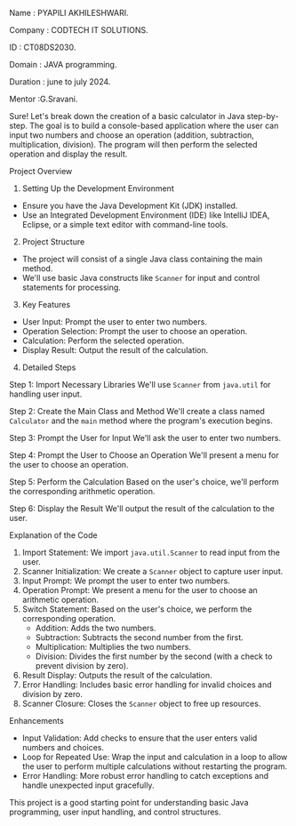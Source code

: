 Name : PYAPILI AKHILESHWARI.

Company : CODTECH IT SOLUTIONS.

ID : CT08DS2030.

Domain : JAVA programming.

Duration : june to july 2024.

Mentor :G.Sravani.

Sure! Let's break down the creation of a basic calculator in Java step-by-step. The goal is to build a console-based application where the user can input two numbers and choose an operation (addition, subtraction, multiplication, division). The program will then perform the selected operation and display the result.

 Project Overview

 1. Setting Up the Development Environment
   - Ensure you have the Java Development Kit (JDK) installed.
   - Use an Integrated Development Environment (IDE) like IntelliJ IDEA, Eclipse, or a simple text editor with command-line tools.

 2. Project Structure
   - The project will consist of a single Java class containing the main method.
   - We'll use basic Java constructs like `Scanner` for input and control statements for processing.

 3. Key Features
   - User Input: Prompt the user to enter two numbers.
   - Operation Selection: Prompt the user to choose an operation.
   - Calculation: Perform the selected operation.
   - Display Result: Output the result of the calculation.

 4. Detailed Steps

Step 1: Import Necessary Libraries
We'll use `Scanner` from `java.util` for handling user input.

Step 2: Create the Main Class and Method
We'll create a class named `Calculator` and the `main` method where the program's execution begins.

Step 3: Prompt the User for Input
We'll ask the user to enter two numbers.

Step 4: Prompt the User to Choose an Operation
We'll present a menu for the user to choose an operation.

Step 5: Perform the Calculation
Based on the user's choice, we'll perform the corresponding arithmetic operation.

Step 6: Display the Result
We'll output the result of the calculation to the user.

 Explanation of the Code

1. Import Statement: We import `java.util.Scanner` to read input from the user.
2. Scanner Initialization: We create a `Scanner` object to capture user input.
3. Input Prompt: We prompt the user to enter two numbers.
4. Operation Prompt: We present a menu for the user to choose an arithmetic operation.
5. Switch Statement: Based on the user's choice, we perform the corresponding operation.
   - Addition: Adds the two numbers.
   - Subtraction: Subtracts the second number from the first.
   - Multiplication: Multiplies the two numbers.
   - Division: Divides the first number by the second (with a check to prevent division by zero).
6. Result Display: Outputs the result of the calculation.
7. Error Handling: Includes basic error handling for invalid choices and division by zero.
8. Scanner Closure: Closes the `Scanner` object to free up resources.

 Enhancements

- Input Validation: Add checks to ensure that the user enters valid numbers and choices.
- Loop for Repeated Use: Wrap the input and calculation in a loop to allow the user to perform multiple calculations without restarting the program.
- Error Handling: More robust error handling to catch exceptions and handle unexpected input gracefully.

This project is a good starting point for understanding basic Java programming, user input handling, and control structures.

